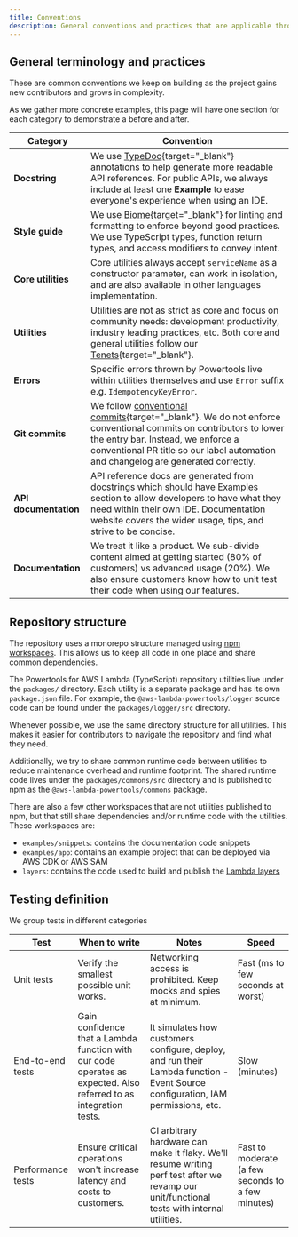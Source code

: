 ```yaml
---
title: Conventions
description: General conventions and practices that are applicable throughout to Powertools for AWS Lambda (TypeScript)
---
```


<!-- markdownlint-disable MD043 -->

## General terminology and practices

These are common conventions we keep on building as the project gains new contributors and grows in complexity.

As we gather more concrete examples, this page will have one section for each category to demonstrate a before and after.

| Category              | Convention                                                                                                                                                                                                                                                                                   |
| --------------------- | -------------------------------------------------------------------------------------------------------------------------------------------------------------------------------------------------------------------------------------------------------------------------------------------- |
| **Docstring**         | We use [TypeDoc](https://typedoc.org){target="_blank"} annotations to help generate more readable API references. For public APIs, we always include at least one **Example** to ease everyone's experience when using an IDE.                                                               |
| **Style guide**       | We use [Biome](http://biomejs.dev){target="_blank"} for linting and formatting to enforce beyond good practices. We use TypeScript types, function return types, and access modifiers to convey intent.                                                           |
| **Core utilities**    | Core utilities always accept `serviceName` as a constructor parameter, can work in isolation, and are also available in other languages implementation.                                                                                                                                      |
| **Utilities**         | Utilities are not as strict as core and focus on community needs: development productivity, industry leading practices, etc. Both core and general utilities follow our [Tenets](https://docs.powertools.aws.dev/lambda/typescript/#tenets){target="_blank"}.                                |
| **Errors**            | Specific errors thrown by Powertools live within utilities themselves and use `Error` suffix e.g. `IdempotencyKeyError`.                                                                                                                                                                     |
| **Git commits**       | We follow [conventional commits](https://www.conventionalcommits.org/en/v1.0.0/){target="_blank"}. We do not enforce conventional commits on contributors to lower the entry bar. Instead, we enforce a conventional PR title so our label automation and changelog are generated correctly. |
| **API documentation** | API reference docs are generated from docstrings which should have Examples section to allow developers to have what they need within their own IDE. Documentation website covers the wider usage, tips, and strive to be concise.                                                           |
| **Documentation**     | We treat it like a product. We sub-divide content aimed at getting started (80% of customers) vs advanced usage (20%). We also ensure customers know how to unit test their code when using our features.                                                                                    |

## Repository structure

The repository uses a monorepo structure managed using [npm workspaces](https://docs.npmjs.com/cli/v8/using-npm/workspaces). This allows us to keep all code in one place and share common dependencies.

The Powertools for AWS Lambda (TypeScript) repository utilities live under the `packages/` directory. Each utility is a separate package and has its own `package.json` file. For example, the `@aws-lambda-powertools/logger` source code can be found under the `packages/logger/src` directory.

Whenever possible, we use the same directory structure for all utilities. This makes it easier for contributors to navigate the repository and find what they need.

Additionally, we try to share common runtime code between utilities to reduce maintenance overhead and runtime footprint. The shared runtime code lives under the `packages/commons/src` directory and is published to npm as the `@aws-lambda-powertools/commons` package.

There are also a few other workspaces that are not utilities published to npm, but that still share dependencies and/or runtime code with the utilities. These workspaces are:

* `examples/snippets`: contains the documentation code snippets
* `examples/app`: contains an example project that can be deployed via AWS CDK or AWS SAM
* `layers`: contains the code used to build and publish the [Lambda layers](../index.md#lambda-layer)

## Testing definition

We group tests in different categories

| Test              | When to write                                                                                                     | Notes                                                                                                                                      | Speed                                             |
| ----------------- | ----------------------------------------------------------------------------------------------------------------- | ------------------------------------------------------------------------------------------------------------------------------------------ | ------------------------------------------------- |
| Unit tests        | Verify the smallest possible unit works.                                                                          | Networking access is prohibited. Keep mocks and spies at minimum.                                                                          | Fast (ms to few seconds at worst)                 |
| End-to-end tests  | Gain confidence that a Lambda function with our code operates as expected. Also referred to as integration tests. | It simulates how customers configure, deploy, and run their Lambda function - Event Source configuration, IAM permissions, etc.            | Slow (minutes)                                    |
| Performance tests | Ensure critical operations won't increase latency and costs to customers.                                         | CI arbitrary hardware can make it flaky. We'll resume writing perf test after we revamp our unit/functional tests with internal utilities. | Fast to moderate (a few seconds to a few minutes) |
